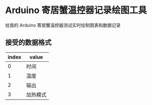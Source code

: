 # Arduino 寄居蟹温控器记录绘图工具

给我的 Arduino 寄居蟹温控器测试实时绘制图表和数据记录

## 接受的数据格式

| index | value    |
| ----- | -------- |
| 0     | 时间     |
| 1     | 温度     |
| 2     | 输出     |
| 3     | 加热模式 |
